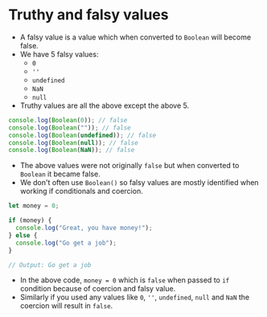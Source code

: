 # Truthy and falsy values

- A falsy value is a value which when converted to `Boolean` will become false.
- We have 5 falsy values:
  - `0`
  - `''`
  - `undefined`
  - `NaN`
  - `null`
- Truthy values are all the above except the above 5.

```js
console.log(Boolean(0)); // false
console.log(Boolean("")); // false
console.log(Boolean(undefined)); // false
console.log(Boolean(null)); // false
console.log(Boolean(NaN)); // false
```

- The above values were not originally `false` but when converted to `Boolean` it became false.
- We don't often use `Boolean()` so falsy values are mostly identified when working if conditionals and coercion.

```js
let money = 0;

if (money) {
  console.log("Great, you have money!");
} else {
  console.log("Go get a job");
}

// Output: Go get a job
```

- In the above code, `money = 0` which is `false` when passed to `if` condition because of coercion and falsy value.
- Similarly if you used any values like `0`, `''`, `undefined`, `null` and `NaN` the coercion will result in `false`.
